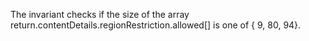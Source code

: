The invariant checks if the size of the array return.contentDetails.regionRestriction.allowed[] is one of { 9, 80, 94}.
